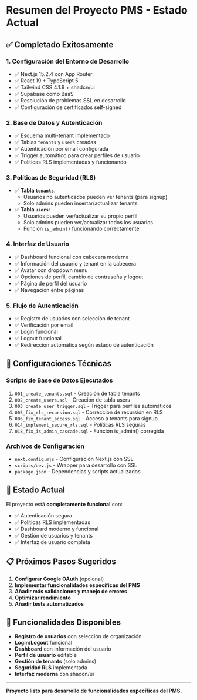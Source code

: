 # Resumen del Proyecto PMS - Estado Actual

## ✅ **Completado Exitosamente**

### 1. **Configuración del Entorno de Desarrollo**
- ✅ Next.js 15.2.4 con App Router
- ✅ React 19 + TypeScript 5
- ✅ Tailwind CSS 4.1.9 + shadcn/ui
- ✅ Supabase como BaaS
- ✅ Resolución de problemas SSL en desarrollo
- ✅ Configuración de certificados self-signed

### 2. **Base de Datos y Autenticación**
- ✅ Esquema multi-tenant implementado
- ✅ Tablas `tenants` y `users` creadas
- ✅ Autenticación por email configurada
- ✅ Trigger automático para crear perfiles de usuario
- ✅ Políticas RLS implementadas y funcionando

### 3. **Políticas de Seguridad (RLS)**
- ✅ **Tabla `tenants`**:
  - Usuarios no autenticados pueden ver tenants (para signup)
  - Solo admins pueden insertar/actualizar tenants
- ✅ **Tabla `users`**:
  - Usuarios pueden ver/actualizar su propio perfil
  - Solo admins pueden ver/actualizar todos los usuarios
  - Función `is_admin()` funcionando correctamente

### 4. **Interfaz de Usuario**
- ✅ Dashboard funcional con cabecera moderna
- ✅ Información del usuario y tenant en la cabecera
- ✅ Avatar con dropdown menu
- ✅ Opciones de perfil, cambio de contraseña y logout
- ✅ Página de perfil del usuario
- ✅ Navegación entre páginas

### 5. **Flujo de Autenticación**
- ✅ Registro de usuarios con selección de tenant
- ✅ Verificación por email
- ✅ Login funcional
- ✅ Logout funcional
- ✅ Redirección automática según estado de autenticación

## 🔧 **Configuraciones Técnicas**

### **Scripts de Base de Datos Ejecutados**
1. `001_create_tenants.sql` - Creación de tabla tenants
2. `002_create_users.sql` - Creación de tabla users
3. `003_create_user_trigger.sql` - Trigger para perfiles automáticos
4. `005_fix_rls_recursion.sql` - Corrección de recursión en RLS
5. `006_fix_tenant_access.sql` - Acceso a tenants para signup
6. `014_implement_secure_rls.sql` - Políticas RLS seguras
7. `018_fix_is_admin_cascade.sql` - Función is_admin() corregida

### **Archivos de Configuración**
- `next.config.mjs` - Configuración Next.js con SSL
- `scripts/dev.js` - Wrapper para desarrollo con SSL
- `package.json` - Dependencias y scripts actualizados

## 🚀 **Estado Actual**

El proyecto está **completamente funcional** con:
- ✅ Autenticación segura
- ✅ Políticas RLS implementadas
- ✅ Dashboard moderno y funcional
- ✅ Gestión de usuarios y tenants
- ✅ Interfaz de usuario completa

## 📋 **Próximos Pasos Sugeridos**

1. **Configurar Google OAuth** (opcional)
2. **Implementar funcionalidades específicas del PMS**
3. **Añadir más validaciones y manejo de errores**
4. **Optimizar rendimiento**
5. **Añadir tests automatizados**

## 🎯 **Funcionalidades Disponibles**

- **Registro de usuarios** con selección de organización
- **Login/Logout** funcional
- **Dashboard** con información del usuario
- **Perfil de usuario** editable
- **Gestión de tenants** (solo admins)
- **Seguridad RLS** implementada
- **Interfaz moderna** con shadcn/ui

---

**Proyecto listo para desarrollo de funcionalidades específicas del PMS.**
